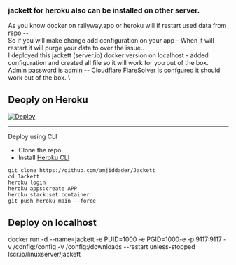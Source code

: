### jackett for heroku also can be installed on other server.

As you know docker on railyway.app or heroku will if restart used data from repo -- \
So if you will make change add configuration on your app - When it will restart it will purge your data to over the issue.. \
I deployed this jackett (server.io) docker version on localhost - added configuration and created all file so it will work for you out of the box. \
Admin password is admin -- Cloudflare FlareSolver is confgured it should work out of the box.  \


## Deoply on Heroku 
[![Deploy](https://www.herokucdn.com/deploy/button.svg)](https://heroku.com/deploy?template=https://github.com/amjiddader/Jackett/)

------------
Deploy using CLI

- Clone the repo
- Install [Heroku CLI](https://devcenter.heroku.com/articles/heroku-cli)
```
git clone https://github.com/amjiddader/Jackett
cd Jackett
heroku login
heroku apps:create APP
heroku stack:set container
git push heroku main --force
```
## Deploy on localhost

docker run -d --name=jackett -e PUID=1000 -e PGID=1000-e -p 9117:9117 -v /config:/config -v /config:/downloads --restart unless-stopped lscr.io/linuxserver/jackett
